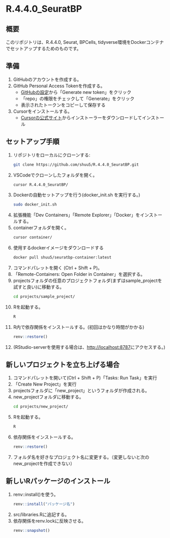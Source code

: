# R.4.4.0_SeuratBP

## 概要
このリポジトリは、R.4.4.0, Seurat, BPCells, tidyverse環境をDockerコンテナでセットアップするためのものです。

## 準備
1. GitHubのアカウントを作成する。
2. GitHub Personal Access Tokenを作成する。
    - [GitHubの設定](https://github.com/settings/tokens)から「Generate new token」をクリック
    - 「repo」の権限をチェックして「Generate」をクリック
    - 表示されたトークンをコピーして保存する
3. Cursorをインストールする。
    - [Cursorの公式サイト](https://cursor.sh/)からインストーラーをダウンロードしてインストール


## セットアップ手順

1. リポジトリをローカルにクローンする:
    ```bash
    git clone https://github.com/shuu5/R.4.4.0_SeuratBP.git
    ```
2. VSCodeでクローンしたフォルダを開く。
    ```bash
    cursor R.4.4.0_SeuratBP/
    ```
3. Dockerの自動セットアップを行う(docker_init.sh を実行する。)
    ```bash
    sudo docker_init.sh
    ```
4. 拡張機能「Dev Containers」「Remote Explorer」「Docker」をインストールする。
5. containerフォルダを開く。
    ```bash
    cursor container/
    ```
6. 使用するdockerイメージをダウンロードする
    ```bash
    docker pull shuu5/seuratbp-container:latest
    ```
7. コマンドパレットを開く (Ctrl + Shift + P)。
8. 「Remote-Containers: Open Folder in Container」を選択する。
8. projectsフォルダの任意のプロジェクトフォルダ(まずはsample_projectを試すと良い)に移動する。
    ```bash
    cd projects/sample_project/
    ```
9. Rを起動する。
    ```bash
    R
    ```
10. R内で依存関係をインストールする。(初回はかなり時間がかかる)
    ```R
    renv::restore()
    ```
11. (RStudio-serverを使用する場合は、[http://localhost:8787](http://localhost:8787)にアクセスする。)

## 新しいプロジェクトを立ち上げる場合

1. コマンドパレットを開いて(Ctrl + Shift + P)「Tasks: Run Task」を実行
2. 「Create New Project」を実行
3. projectsフォルダに「new_project」というフォルダが作成される。
4. new_projectフォルダに移動する。
    ```bash
    cd projects/new_project/
    ```
5. Rを起動する。
    ```bash
    R
    ```
6. 依存関係をインストールする。
    ```R
    renv::restore()
    ```
7. フォルダ名を好きなプロジェクト名に変更する。（変更しないと次のnew_projectを作成できない）

## 新しいRパッケージのインストール

1. renv::install()を使う。
    ```R
    renv::install("パッケージ名")
    ```
2. src/libraries.Rに追記する。
3. 依存関係をrenv.lockに反映させる。
    ```R
    renv::snapshot()
    ```